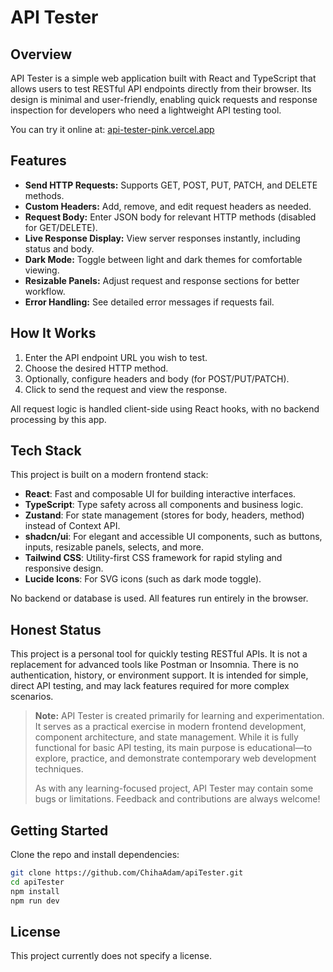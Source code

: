 # API Tester

## Overview

API Tester is a simple web application built with React and TypeScript that allows users to test RESTful API endpoints directly from their browser. Its design is minimal and user-friendly, enabling quick requests and response inspection for developers who need a lightweight API testing tool.

You can try it online at: [api-tester-pink.vercel.app](https://api-tester-pink.vercel.app)

## Features

- **Send HTTP Requests:** Supports GET, POST, PUT, PATCH, and DELETE methods.
- **Custom Headers:** Add, remove, and edit request headers as needed.
- **Request Body:** Enter JSON body for relevant HTTP methods (disabled for GET/DELETE).
- **Live Response Display:** View server responses instantly, including status and body.
- **Dark Mode:** Toggle between light and dark themes for comfortable viewing.
- **Resizable Panels:** Adjust request and response sections for better workflow.
- **Error Handling:** See detailed error messages if requests fail.

## How It Works

1. Enter the API endpoint URL you wish to test.
2. Choose the desired HTTP method.
3. Optionally, configure headers and body (for POST/PUT/PATCH).
4. Click to send the request and view the response.

All request logic is handled client-side using React hooks, with no backend processing by this app.

## Tech Stack

This project is built on a modern frontend stack:

- **React**: Fast and composable UI for building interactive interfaces.
- **TypeScript**: Type safety across all components and business logic.
- **Zustand**: For state management (stores for body, headers, method) instead of Context API.
- **shadcn/ui**: For elegant and accessible UI components, such as buttons, inputs, resizable panels, selects, and more.
- **Tailwind CSS**: Utility-first CSS framework for rapid styling and responsive design.
- **Lucide Icons**: For SVG icons (such as dark mode toggle).

No backend or database is used. All features run entirely in the browser.

## Honest Status

This project is a personal tool for quickly testing RESTful APIs. It is not a replacement for advanced tools like Postman or Insomnia. There is no authentication, history, or environment support. It is intended for simple, direct API testing, and may lack features required for more complex scenarios.

> **Note:** API Tester is created primarily for learning and experimentation. It serves as a practical exercise in modern frontend development, component architecture, and state management. While it is fully functional for basic API testing, its main purpose is educational—to explore, practice, and demonstrate contemporary web development techniques.
>
> As with any learning-focused project, API Tester may contain some bugs or limitations. Feedback and contributions are always welcome!

## Getting Started

Clone the repo and install dependencies:

```bash
git clone https://github.com/ChihaAdam/apiTester.git
cd apiTester
npm install
npm run dev
```

## License

This project currently does not specify a license.
